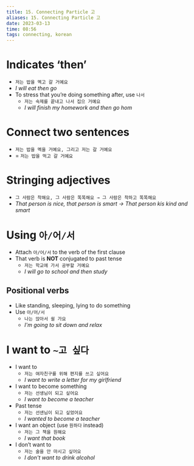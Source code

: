 ```yaml
---
title: 15. Connecting Particle 고
aliases: 15. Connecting Particle 고
date: 2023-03-13
time: 08:56
tags: connecting, korean
---
```

# Indicates ‘then’

-   `저는 밥을 멕고 갈 거예요`
-   _I will eat then go_
-   To stress that you’re doing something after, use `나서`
    -   `‌저는 숙제를 끝내고 나서 집으 거예요`
    -   _I will finish my homework and then go hom_

# Connect two sentences

-   `저는 밥을 멕을 거예요, 그리고 저는 갈 거예요`
-   = `‌저는 밥을 먹고 갈 거예요`

# Stringing adjectives

-   `‌그 사람은 착해요, 그 사람은 똑똑해요 → 그 사람은 착하고 똑똑해요`
-   _That person is nice, that person is smart → That person kis kind and smart_

# Using `아/어/서`

-   Attach `아/어/서` to the verb of the first clause
-   That verb is **NOT** conjugated to past tense
    -   `저는 학교에 가서 공부할 거예요`
    -   _I will go to school and then study_

## Positional verbs

-   Like standing, sleeping, lying to do something
-   Use `아/어/서`
    -   `나는 앉아서 쉴 가요`
    -   _I'm going to sit down and relax_

# I want to `~고 싶다`

-   I want to
    -   `저는 여자친구를 위해 편지를 쓰고 싶어요`
    -   _I want to write a letter for my girlfriend_
-   I want to become something
    -   `저는 선생님이 되고 싶어요`
    -   _I want to become a teacher_
-   Past tense
    -   `저는 선샌님이 되고 싶었어요`
    -   _I wanted to become a teacher_
-   I want an object (use `원하다` instead)
    -   `저는 그 책을 원해요`
    -   _I want that book_
-   I don’t want to
    -   `저는 술을 안 마시고 싶어요`
    -   _I don't want to drink alcohol_